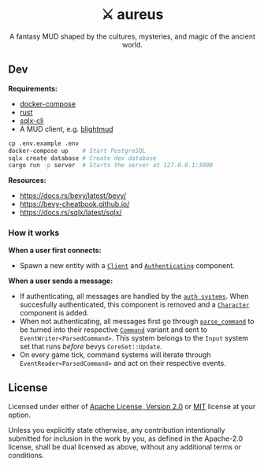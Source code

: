 <div align="center">
  <h1>⚔️  aureus</h1>

  A fantasy MUD shaped by the cultures, mysteries, and magic of the ancient world.
</div>

## Dev

**Requirements:**

- [docker-compose](https://docs.docker.com/compose/)
- [rust](https://rustup.rs/)
- [sqlx-cli](https://lib.rs/crates/sqlx-cli)
- A MUD client, e.g. [blightmud](https://github.com/blightmud/blightmud)

```bash
cp .env.example .env
docker-compose up    # Start PostgreSQL
sqlx create database # Create dev database
cargo run -p server  # Starts the server at 127.0.0.1:3000
```

**Resources:**

- https://docs.rs/bevy/latest/bevy/
- https://bevy-cheatbook.github.io/
- https://docs.rs/sqlx/latest/sqlx/

### How it works

**When a user first connects:**

- Spawn a new entity with a [`Client`](https://github.com/its-danny/aureus/blob/main/server/src/player/components.rs)
and [`Authenticating`](https://github.com/its-danny/aureus/blob/main/server/src/auth/components.rs) component.

**When a user sends a message:**

- If authenticating, all messages are handled by the [`auth systems`](https://github.com/its-danny/aureus/blob/main/server/src/auth/systems.rs).
When succesfully authenticated, this component is removed and a
[`Character`](https://github.com/its-danny/aureus/blob/main/server/src/player/components.rs) component is added.
- When not authenticating, all messages first go through [`parse_command`](https://github.com/its-danny/aureus/blob/main/server/src/input/systems.rs)
to be turned into their respective [`Command`](https://github.com/its-danny/aureus/blob/main/server/src/input/events.rs)
variant and sent to `EventWriter<ParsedCommand>`. This system belongs to the `Input` system set that runs _before_ bevys `CoreSet::Update`.
- On every game tick, command systems will iterate through `EventReader<ParsedCommand>` and act on their respective events.

## License

Licensed under either of [Apache License, Version 2.0](https://github.com/its-danny/aureus/blob/main/LICENSE-APACHE)
or [MIT](https://github.com/its-danny/aureus/blob/main/LICENSE-MIT) license at your option.

Unless you explicitly state otherwise, any contribution intentionally submitted for
inclusion in the work by you, as defined in the Apache-2.0 license, shall be dual licensed
as above, without any additional terms or conditions.

